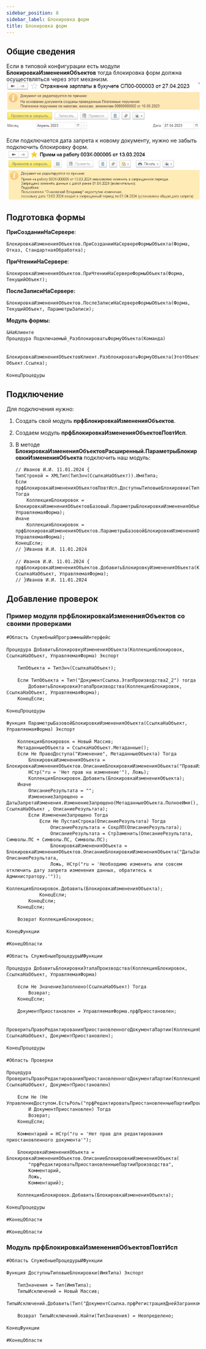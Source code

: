 ```yaml
---
sidebar_position: 8
sidebar_label: Блокировка форм
title: Блокировка форм
---
```


## Общие сведения

Если в типовой конфигурации есть модули **БлокировкаИзмененияОбъектов** тогда блокировка форм должна осуществляться через этот механизм.
![image.png](_img/block_forms_1.png)

Если подключается дата запрета к новому документу, нужно не забыть подключить блокировку форм.
![image.png](_img/block_forms_2.png)

## Подготовка формы

**ПриСозданииНаСервере**:

```bsl
БлокировкаИзмененияОбъектов.ПриСозданииНаСервереФормыОбъекта(Форма, Отказ, СтандартнаяОбработка);
```

**ПриЧтенииНаСервере**:

```bsl
БлокировкаИзмененияОбъектов.ПриЧтенииНаСервереФормыОбъекта(Форма, ТекущийОбъект);
```

**ПослеЗаписиНаСервере:**

```bsl
БлокировкаИзмененияОбъектов.ПослеЗаписиНаСервереФормыОбъекта(Форма, ТекущийОбъект, ПараметрыЗаписи);
```

**Модуль формы:**

```bsl
&НаКлиенте
Процедура Подключаемый_РазблокироватьФормуОбъекта(Команда)

    БлокировкаИзмененияОбъектовКлиент.РазблокироватьФормуОбъекта(ЭтотОбъект, Объект.Ссылка);

КонецПроцедуры
```

## Подключение

Для подключения нужно:

1. Создать свой модуль **прфБлокировкаИзмененияОбъектов**.
2. Создаем модуль **прфБлокировкаИзмененияОбъектовПовтИсп**.
3. В методе **БлокировкаИзмененияОбъектовРасширенный.ПараметрыБлокировкиИзмененияОбъекта** подключить наш модуль:

   ```bsl
   // Иванов И.И. 11.01.2024 {
   ТипСтрокой = XMLТип(ТипЗнч(СсылкаНаОбъект)).ИмяТипа;
   Если прфБлокировкаИзмененияОбъектовПовтИсп.ДоступныТиповыеБлокировки(ТипСтрокой) Тогда
       КоллекцияБлокировок = БлокировкаИзмененияОбъектовБазовый.ПараметрыБлокировкиИзмененияОбъекта(СсылкаНаОбъект, УправляемаяФорма);
   Иначе
       КоллекцияБлокировок = прфБлокировкаИзмененияОбъектов.ПараметрыБазовойБлокировкиИзмененияОбъекта(СсылкаНаОбъект, УправляемаяФорма);
   КонецЕсли;
   // }Иванов И.И. 11.01.2024

   // Иванов И.И. 11.01.2024 {
   прфБлокировкаИзмененияОбъектов.ДобавитьБлокировкуИзмененияОбъекта(КоллекцияБлокировок, СсылкаНаОбъект, УправляемаяФорма);
   // }Иванов И.И. 11.01.2024
   ```

## Добавление проверок

### Пример модуля **прфБлокировкаИзмененияОбъектов** со своими проверками

```bsl
#Область СлужебныйПрограммныйИнтерфейс

Процедура ДобавитьБлокировкуИзмененияОбъекта(КоллекцияБлокировок, СсылкаНаОбъект, УправляемаяФорма) Экспорт

    ТипОбъекта = ТипЗнч(СсылкаНаОбъект);

    Если ТипОбъекта = Тип("ДокументСсылка.ЭтапПроизводства2_2") тогда
        ДобавитьБлокировкиЭтапаПроизводства(КоллекцияБлокировок, СсылкаНаОбъект, УправляемаяФорма);
    КонецЕсли;

КонецПроцедуры

Функция ПараметрыБазовойБлокировкиИзмененияОбъекта(СсылкаНаОбъект, УправляемаяФорма) Экспорт

    КоллекцияБлокировок = Новый Массив;
    МетаданныеОбъекта = СсылкаНаОбъект.Метаданные();
    Если Не ПравоДоступа("Изменение", МетаданныеОбъекта) Тогда
        БлокировкаИзмененияОбъекта = БлокировкаИзмененияОбъектов.ОписаниеБлокировкиИзмененияОбъекта("ПраваИзмененияОбъекта",
        НСтр("ru = 'Нет прав на изменение'"), Ложь);
        КоллекцияБлокировок.Добавить(БлокировкаИзмененияОбъекта);
    Иначе
        ОписаниеРезультата = "";
        ИзменениеЗапрещено = ДатыЗапретаИзменения.ИзменениеЗапрещено(МетаданныеОбъекта.ПолноеИмя(), СсылкаНаОбъект , ОписаниеРезультата);
        Если ИзменениеЗапрещено Тогда
            Если Не ПустаяСтрока(ОписаниеРезультата) Тогда
                ОписаниеРезультата = СокрЛП(ОписаниеРезультата);
                ОписаниеРезультата = СтрЗаменить(ОписаниеРезультата, Символы.ПС + Символы.ПС, Символы.ПС);
                БлокировкаИзмененияОбъекта = БлокировкаИзмененияОбъектов.ОписаниеБлокировкиИзмененияОбъекта("ДатыЗапретаИзменения", ОписаниеРезультата,
                Ложь, НСтр("ru = 'Необходимо изменить или совсем отключить дату запрета изменения данных, обратитесь к Администратору.'"));
                КоллекцияБлокировок.Добавить(БлокировкаИзмененияОбъекта);
            КонецЕсли;
        КонецЕсли;
    КонецЕсли;

    Возврат КоллекцияБлокировок;

КонецФункции

#КонецОбласти

#Область СлужебныеПроцедурыИФункции

Процедура ДобавитьБлокировкиЭтапаПроизводства(КоллекцияБлокировок, СсылкаНаОбъект, УправляемаяФорма)

    Если Не ЗначениеЗаполнено(СсылкаНаОбъект) Тогда
        Возврат;
    КонецЕсли;

    ДокументПриостановлен = УправляемаяФорма.прфПриостановлен;

    ПроверитьПравоРедактированияПриостановленногоДокументаПартии(КоллекцияБлокировок, СсылкаНаОбъект, ДокументПриостановлен);

КонецПроцедуры

#Область Проверки

Процедура ПроверитьПравоРедактированияПриостановленногоДокументаПартии(КоллекцияБлокировок, СсылкаНаОбъект, ДокументПриостановлен)

    Если Не (Не УправлениеДоступом.ЕстьРоль("прфРедактироватьПриостановленныеПартииПроизводства")
        И ДокументПриостановлен) Тогда
        Возврат;
    КонецЕсли;

    Комментарий = НСтр("ru = 'Нет прав для редактирования приостановленного документа'");

    БлокировкаИзмененияОбъекта = БлокировкаИзмененияОбъектов.ОписаниеБлокировкиИзмененияОбъекта(
        "прфРедактироватьПриостановленныеПартииПроизводства",
        Комментарий,
        Ложь,
        Комментарий);

    КоллекцияБлокировок.Добавить(БлокировкаИзмененияОбъекта);

КонецПроцедуры

#КонецОбласти

#КонецОбласти
```

### Модуль **прфБлокировкаИзмененияОбъектовПовтИсп**

```bsl
#Область СлужебныеПроцедурыИФункции

Функция ДоступныТиповыеБлокировки(ИмяТипа) Экспорт

    ТипЗначения = Тип(ИмяТипа);
    ТипыИсключений = Новый Массив;
    ТипыИсключений.Добавить(Тип("ДокументСсылка.прфРегистрацияДнейЗагранкомандировка"));

    Возврат ТипыИсключений.Найти(ТипЗначения) = Неопределено;

КонецФункции

#КонецОбласти
```
